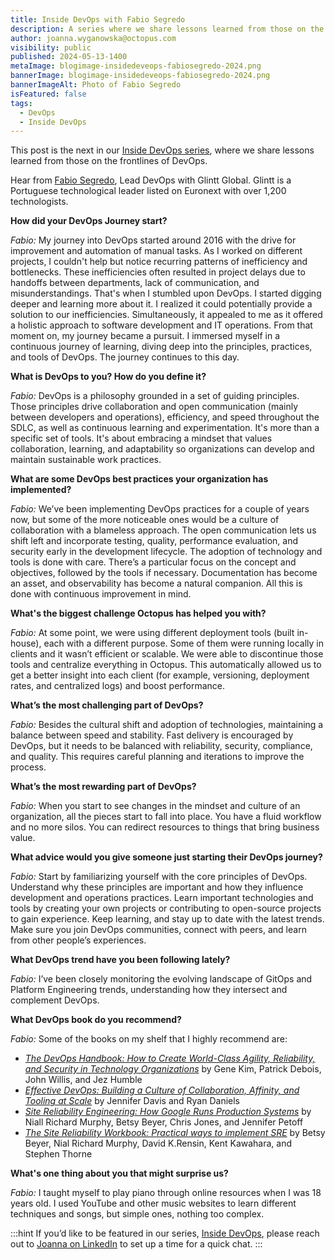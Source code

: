 ```yaml
---
title: Inside DevOps with Fabio Segredo
description: A series where we share lessons learned from those on the frontlines of DevOps. This post features Fabio Segredo of Glintt Global.
author: joanna.wyganowska@octopus.com
visibility: public
published: 2024-05-13-1400
metaImage: blogimage-insidedeveops-fabiosegredo-2024.png
bannerImage: blogimage-insidedeveops-fabiosegredo-2024.png
bannerImageAlt: Photo of Fabio Segredo
isFeatured: false
tags: 
  - DevOps
  - Inside DevOps
---
```


This post is the next in our [Inside DevOps series](https://octopus.com/blog/tag/Inside%20DevOps), where we share lessons learned from those on the frontlines of DevOps.  

Hear from [Fabio Segredo](https://www.linkedin.com/in/fabiosegredo/), Lead DevOps with Glintt Global. Glintt is a Portuguese technological leader listed on Euronext with over 1,200 technologists. 

**How did your DevOps Journey start?**

*Fabio:* My journey into DevOps started around 2016 with the drive for improvement and automation of manual tasks. As I worked on different projects, I couldn't help but notice recurring patterns of inefficiency and bottlenecks. These inefficiencies often resulted in project delays due to handoffs between departments, lack of communication, and misunderstandings. That's when I stumbled upon DevOps. I started digging deeper and learning more about it. I realized it could potentially provide a solution to our inefficiencies. Simultaneously, it appealed to me as it offered a holistic approach to software development and IT operations. From that moment on, my journey became a pursuit. I immersed myself in a continuous journey of learning, diving deep into the principles, practices, and tools of DevOps. The journey continues to this day.

**What is DevOps to you? How do you define it?**

*Fabio:* DevOps is a philosophy grounded in a set of guiding principles. Those principles drive collaboration and open communication (mainly between developers and operations), efficiency, and speed throughout the SDLC, as well as continuous learning and experimentation. It's more than a specific set of tools. It's about embracing a mindset that values collaboration, learning, and adaptability so organizations can develop and maintain sustainable work practices.

**What are some DevOps best practices your organization has implemented?**

*Fabio:* We’ve been implementing DevOps practices for a couple of years now, but some of the more noticeable ones would be a culture of collaboration with a blameless approach. The open communication lets us shift left and incorporate testing, quality, performance evaluation, and security early in the development lifecycle. The adoption of technology and tools is done with care. There’s a particular focus on the concept and objectives, followed by the tools if necessary. Documentation has become an asset, and observability has become a natural companion. All this is done with continuous improvement in mind.

**What's the biggest challenge Octopus has helped you with?**

*Fabio:* At some point, we were using different deployment tools (built in-house), each with a different purpose. Some of them were running locally in clients and it wasn’t efficient or scalable. We were able to discontinue those tools and centralize everything in Octopus. This automatically allowed us to get a better insight into each client (for example, versioning, deployment rates, and centralized logs) and boost performance.

**What’s the most challenging part of DevOps?**

*Fabio:* Besides the cultural shift and adoption of technologies, maintaining a balance between speed and stability. Fast delivery is encouraged by DevOps, but it needs to be balanced with reliability, security, compliance, and quality. This requires careful planning and iterations to improve the process.

**What’s the most rewarding part of DevOps?**

*Fabio:* When you start to see changes in the mindset and culture of an organization, all the pieces start to fall into place. You have a fluid workflow and no more silos. You can redirect resources to things that bring business value.

**What advice would you give someone just starting their DevOps journey?**

*Fabio:* Start by familiarizing yourself with the core principles of DevOps. Understand why these principles are important and how they influence development and operations practices. Learn important technologies and tools by creating your own projects or contributing to open-source projects to gain experience. Keep learning, and stay up to date with the latest trends. Make sure you join DevOps communities, connect with peers, and learn from other people’s experiences.

**What DevOps trend have you been following lately?**

*Fabio:* I’ve been closely monitoring the evolving landscape of GitOps and Platform Engineering trends, understanding how they intersect and complement DevOps.

**What DevOps book do you recommend?**

*Fabio:* Some of the books on my shelf that I highly recommend are: 

- [*The DevOps Handbook: How to Create World-Class Agility, Reliability, and Security in Technology Organizations*](https://octopus.com/devops/reading-list/#the-devops-handbook) by Gene Kim, Patrick Debois, John Willis, and Jez Humble
- [*Effective DevOps: Building a Culture of Collaboration, Affinity, and Tooling at Scale*](https://www.amazon.com/Effective-DevOps-Building-Collaboration-Affinity/dp/1491926309) by Jennifer Davis and Ryan Daniels
- [*Site Reliability Engineering: How Google Runs Production Systems*](https://octopus.com/devops/reading-list/#the-devops-handbook) by Niall Richard Murphy, Betsy Beyer, Chris Jones, and Jennifer Petoff
- [*The Site Reliability Workbook: Practical ways to implement SRE*](https://www.amazon.com/Site-Reliability-Workbook-Practical-Implement/dp/1492029505) by Betsy Beyer, Nial Richard Murphy, David K.Rensin, Kent Kawahara, and Stephen Thorne

**What's one thing about you that might surprise us?**

*Fabio:* I taught myself to play piano through online resources when I was 18 years old. I used YouTube and other music websites to learn different techniques and songs, but simple ones, nothing too complex.

:::hint
If you’d like to be featured in our series, [Inside DevOps](https://octopus.com/blog/tag/Inside%20DevOps), please reach out to [Joanna on LinkedIn](https://www.linkedin.com/in/joannawyganowska/) to set up a time for a quick chat.
:::